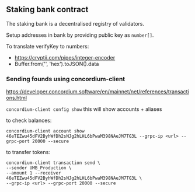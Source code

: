 ## Staking bank contract

The staking bank is a decentralised registry of validators.

Setup addresses in bank by providing public key as `number[]`. 

To translate verifyKey to numbers:
- https://cryptii.com/pipes/integer-encoder
- Buffer.from('<verifyKey>', 'hex').toJSON().data


### Sending founds using concordium-client

https://developer.concordium.software/en/mainnet/net/references/transactions.html

`concordium-client config show` this will show accounts + aliases

to check balances:
```
concordium-client account show 46eTEZwu45dFV2ByhWfDh2sNJg2hLHL6bPwaM398NAeJM7TG3L --grpc-ip <url> --grpc-port 20000 --secure
```


to transfer tokens:

```shell
concordium-client transaction send \
--sender UMB_Production \
--amount 1 --receiver 46eTEZwu45dFV2ByhWfDh2sNJg2hLHL6bPwaM398NAeJM7TG3L \
--grpc-ip <url> --grpc-port 20000 --secure
```
